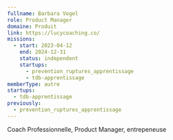 ```yaml
---
fullname: Barbara Vogel
role: Product Manager
domaine: Produit
link: https://lucycoaching.co/
missions:
  - start: 2023-04-12
    end: 2024-12-31
    status: independent
    startups:
      - prevention_ruptures_apprentissage
      - tdb-apprentissage
memberType: autre
startups:
  - tdb-apprentissage
previously:
  - prevention_ruptures_apprentissage
---
```

Coach Professionnelle, Product Manager, entrepeneuse